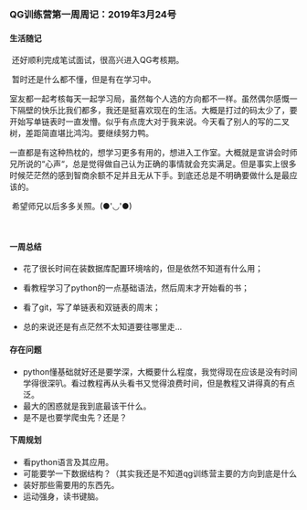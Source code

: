 ### QG训练营第一周周记：2019年3月24号

#### 生活随记

​	还好顺利完成笔试面试，很高兴进入QG考核期。

​	暂时还是什么都不懂，但是有在学习中。

​	室友都一起考核每天一起学习局，虽然每个人选的方向都不一样。虽然偶尔感慨一下隔壁的快乐比我们都多，我还是挺喜欢现在的生活。大概是打过的码太少了，要开始写单链表时一直发懵。似乎有点庞大对于我来说。今天看了别人的写的二叉树，差距简直堪比鸿沟。要继续努力鸭。

​	一直都是有这种热枕的，想学习更多有用的，想进入工作室。大概就是宣讲会时师兄所说的“心声“，总是觉得做自己认为正确的事情就会充实满足。但是事实上很多时候茫茫然的感到智商余额不足并且无从下手。到底还总是不明确要做什么是最应该的。

​	希望师兄以后多多关照。(●'◡'●)

​	

#### 一周总结

- 花了很长时间在装数据库配置环境啥的，但是依然不知道有什么用；

- 看教程学习了python的一点基础语法，然后周末才开始看的书；

- 看了git，写了单链表和双链表的周末；
- 总的来说还是有点茫然不太知道要往哪里走...

#### 存在问题

- python懂基础就好还是要学深，大概要什么程度，我觉得现在应该是没有时间学得很深叭。看过教程再从头看书又觉得浪费时间，但是教程又讲得真的有点泛。
- 最大的困惑就是我到底最该干什么。
- 是不是也要学爬虫先？还是？

#### 下周规划

- 看python语言及其应用。
- 可能要学一下数据结构？（其实我还是不知道qg训练营主要的方向到底是什么
- 装好那些需要用的东西先。
- 运动强身，读书键脑。

